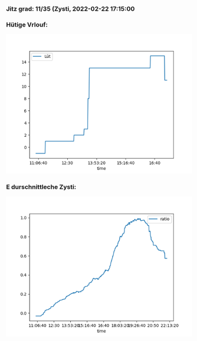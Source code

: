 ### Jitz grad: 11/35 (Zysti, 2022-02-22 17:15:00

### Hütige Vrlouf:
![Graph](Today.png)

### E durschnittleche Zysti:
![Graph](Zysti.png)